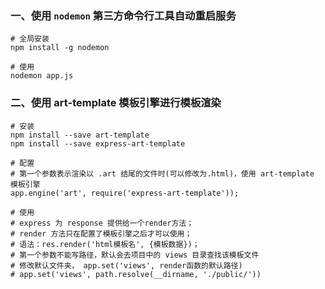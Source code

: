 ### 一、使用 `nodemon` 第三方命令行工具自动重启服务
```shell
# 全局安装
npm install -g nodemon

# 使用
nodemon app.js
```

### 二、使用 art-template 模板引擎进行模板渲染
```shell
# 安装
npm install --save art-template
npm install --save express-art-template

# 配置
# 第一个参数表示渲染以 .art 结尾的文件时(可以修改为.html)，使用 art-template 模板引擎
app.engine('art', require('express-art-template'));

# 使用
# express 为 response 提供给一个render方法；
# render 方法只在配置了模板引擎之后才可以使用；
# 语法：res.render('html模板名', {模板数据})；
# 第一个参数不能写路径，默认会去项目中的 views 目录查找该模板文件
# 修改默认文件夹， app.set('views', render函数的默认路径)
# app.set('views', path.resolve(__dirname, './public/'))
```